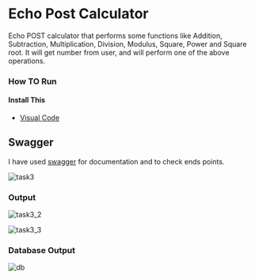 # Echo Post Calculator
Echo POST calculator that performs some functions like Addition, Subtraction, Multiplication, Division, Modulus, Square, Power and Square root.
It will get number from user, and will perform one of the above operations.

### How TO Run
#### Install This
- [Visual Code](https://code.visualstudio.com/download)

## Swagger
I have used [swagger](https://swagger.io/solutions/api-documentation/) for documentation and to check ends points.

![task3](https://user-images.githubusercontent.com/88362552/132860222-05a57330-30a3-4b7f-956b-3ba70ede0a02.png)


### Output

![task3_2](https://user-images.githubusercontent.com/88362552/132859727-370623a3-f9fe-415c-96a0-1113b320bf4b.png)

![task3_3](https://user-images.githubusercontent.com/88362552/132860513-77d7c48d-197b-4455-8e4e-e6989189c496.png)

### Database Output

![db](https://user-images.githubusercontent.com/88362552/133260942-32e4fb47-043a-43f7-96a9-8cb6c494afd6.png)
